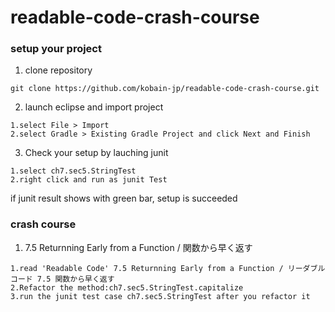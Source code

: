 # readable-code-crash-course

### setup your project

1. clone repository 

```
git clone https://github.com/kobain-jp/readable-code-crash-course.git
```

2. launch eclipse and import project

```
1.select File > Import 
2.select Gradle > Existing Gradle Project and click Next and Finish

```

3. Check your setup by lauching junit

```
1.select ch7.sec5.StringTest
2.right click and run as junit Test

```

if junit result shows with green bar, setup is succeeded

### crash course

1. 7.5 Returnning Early from a Function / 関数から早く返す

```
1.read 'Readable Code' 7.5 Returnning Early from a Function / リーダブルコード 7.5 関数から早く返す
2.Refactor the method:ch7.sec5.StringTest.capitalize
3.run the junit test case ch7.sec5.StringTest after you refactor it
```



